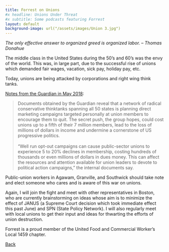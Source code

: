 ```yaml
---
title: Forrest on Unions
#x headline: Unions Under Threat
#x subtitle: Some podcasts featuring Forrest
layout: default
background-image: url("/assets/images/Union 3.jpg")
---
```

<em>The only effective answer to organized greed is organized labor. – Thomas Donahue</em>

The middle class in the United States during the 50’s and 60’s was the envy of the world.  This was, in large part, due to the successful rise of unions which demanded fair wages, vacation, sick pay, holiday pay, etc.

Today, unions are being attacked by corporations and right wing think tanks.

<a href="https://www.theguardian.com/us-news/2018/may/15/rightwing-thinktanks-secret-plot-against-unions">Notes from the Guardian in May 2018</a>:
<blockquote>
Documents obtained by the Guardian reveal that a network of radical conservative thinktanks spanning all 50 states is planning direct marketing campaigns targeted personally at union members to encourage them to quit. The secret push, the group hopes, could cost unions up to a fifth of their 7 million members, lead to the loss of millions of dollars in income and undermine a cornerstone of US progressive politics.
<br><br>
“Well run opt-out campaigns can cause public-sector unions to experience 5 to 20% declines in membership, costing hundreds of thousands or even millions of dollars in dues money. This can affect the resources and attention available for union leaders to devote to political action campaigns,” the internal documents say.
</blockquote>
Public-union workers in Agawam, Granville, and Southwick should take note and elect someone who cares and is aware of this war on unions.

Again, I will join the fight and meet with other representatives in Boston, who are currently brainstorming on ideas whose aim is to minimize the effect of JANUS (a Supreme Court decision which took immediate effect this past June) and SPN (State Policy Network).  I will also regularly meet with local unions to get their input and ideas for thwarting the efforts of union destruction.

Forrest is a proud member of the United Food and Commercial Worker’s Local 1459 chapter.

<a href="/platform.html">Back</a>
